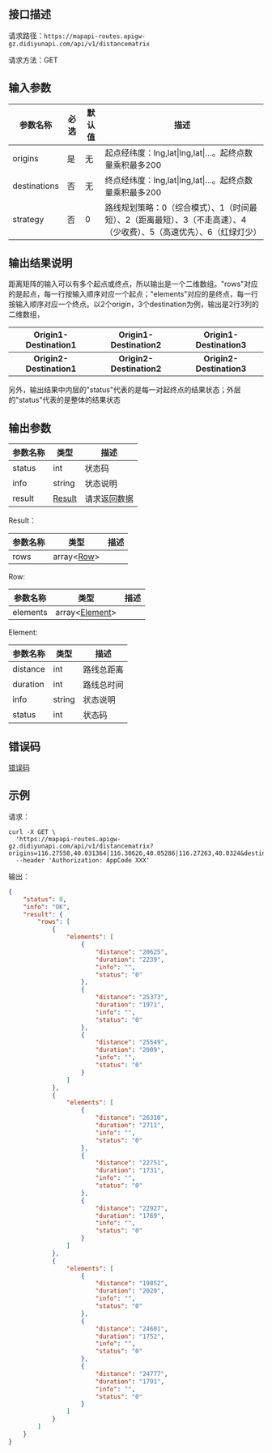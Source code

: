 ## 接口描述
请求路径：`https://mapapi-routes.apigw-gz.didiyunapi.com/api/v1/distancematrix`

请求方法：GET
## 输入参数
|参数名称 | 必选 | 默认值 | 描述|
|--------|-----|-----|-----|
|origins| 是 | 无 |起点经纬度：lng,lat&#124;lng,lat&#124;…。起终点数量乘积最多200 |
|destinations | 否 | 无 | 终点经纬度：lng,lat&#124;lng,lat&#124;…。起终点数量乘积最多200|
|strategy  | 否 | 0 |路线规划策略：0（综合模式）、1（时间最短）、2（距离最短）、3（不走高速）、4（少收费）、5（高速优先）、6（红绿灯少） |

## 输出结果说明

​    距离矩阵的输入可以有多个起点或终点，所以输出是一个二维数组。"rows"对应的是起点，每一行按输入顺序对应一个起点；"elements"对应的是终点，每一行按输入顺序对应一个终点。以2个origin，3个destination为例，输出是2行3列的二维数组，

| Origin1-Destination1     | Origin1-Destination2     | Origin1-Destination3     |
| ------------------------ | ------------------------ | ------------------------ |
| <center>**Origin2-Destination1**</center> | <center>**Origin2-Destination2**</center> | <center>**Origin2-Destination3**</center> |

​    另外，输出结果中内层的"status"代表的是每一对起终点的结果状态；外层的"status"代表的是整体的结果状态

## 输出参数

|参数名称  | 类型 | 描述|
|--------|-----|-----|
|status | int  |状态码 |
|info|string|状态说明	|
|result | [Result](#Result)|请求返回数据 |

<span id="Result"></span>
Result：

|参数名称  | 类型 | 描述 |
|--------|-----|-----|
|rows | array<[Row](#Row)> |  |

<span id="Row"></span>
Row:

|参数名称  | 类型 | 描述 |
|--------|-----|-----|
|elements   | array<[Element](#Element)> |     |

<span id="Element"></span>
Element:

|参数名称  | 类型 | 描述 |
|--------|-----|-----|
|distance   | int | 路线总距离 |
|duration | int | 路线总时间 |
|info | string | 状态说明 |
|status | int | 状态码 |

## 错误码
[错误码](/static/apimarket-docs/services/地图/错误码.md#errorCode)

## 示例

请求：
``` shell
curl -X GET \
  'https://mapapi-routes.apigw-gz.didiyunapi.com/api/v1/distancematrix?origins=116.27558,40.031364|116.30626,40.05286|116.27263,40.0324&destinations=116.33089,39.887142|116.49133,39.96241|116.49339,39.96434'\
  --header 'Authorization: AppCode XXX'
```
输出：
```json
{
    "status": 0,
    "info": "OK",
    "result": {
        "rows": [
            {
                "elements": [
                    {
                        "distance": "20625",
                        "duration": "2239",
                        "info": "",
                        "status": "0"
                    },
                    {
                        "distance": "25373",
                        "duration": "1971",
                        "info": "",
                        "status": "0"
                    },
                    {
                        "distance": "25549",
                        "duration": "2009",
                        "info": "",
                        "status": "0"
                    }
                ]
            },
            {
                "elements": [
                    {
                        "distance": "26310",
                        "duration": "2711",
                        "info": "",
                        "status": "0"
                    },
                    {
                        "distance": "22751",
                        "duration": "1731",
                        "info": "",
                        "status": "0"
                    },
                    {
                        "distance": "22927",
                        "duration": "1769",
                        "info": "",
                        "status": "0"
                    }
                ]
            },
            {
                "elements": [
                    {
                        "distance": "19852",
                        "duration": "2020",
                        "info": "",
                        "status": "0"
                    },
                    {
                        "distance": "24601",
                        "duration": "1752",
                        "info": "",
                        "status": "0"
                    },
                    {
                        "distance": "24777",
                        "duration": "1791",
                        "info": "",
                        "status": "0"
                    }
                ]
            }
        ]
    }
}
```